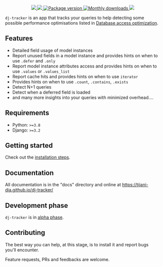 <p align="center">
    <a href="https://github.com/tijani-dia/dj-tracker/actions/workflows/test.yml">
        <img src="https://github.com/tijani-dia/dj-tracker/actions/workflows/test.yml/badge.svg"/>
    </a>
    <a href="https://codecov.io/gh/Tijani-Dia/dj-tracker">
        <img src="https://codecov.io/gh/Tijani-Dia/dj-tracker/branch/main/graph/badge.svg?token=MKJ71ZJE67"/>
    </a>
    <a href="https://pypi.org/project/django-trackings/">
        <img src="https://badge.fury.io/py/django-trackings.svg" alt="Package version">
    </a>
    <a href="https://pypistats.org/packages/django-trackings">
        <img src="https://img.shields.io/pypi/dm/django-trackings?logo=Downloads" alt="Monthly downloads"/>
    </a>
    <a href="https://opensource.org/licenses/BSD-3-Clause">
        <img src="https://img.shields.io/badge/license-BSD-blue.svg"/>
    </a>
</p>

`dj-tracker` is an app that tracks your queries to help detecting some possible performance optimisations listed in [Database access optimization](https://docs.djangoproject.com/en/dev/topics/db/optimization/).

## Features

-   Detailed field usage of model instances
-   Report unused fields in a model instance and provides hints on when to use `.defer` and `.only`
-   Report model instance attributes access and provides hints on when to use `.values` or `.values_list`
-   Report cache hits and provides hints on when to use `iterator`
-   Provides hints on when to use `.count`, `.contains`, `.exists`
-   Detect N+1 queries
-   Detect when a deferred field is loaded
-   and many more insights into your queries with minimized overhead....

## Requirements

-   Python: `>=3.8`
-   Django: `>=3.2`

## Getting started

Check out the [installation steps](https://tijani-dia.github.io/dj-tracker/installation/).

## Documentation

All documentation is in the "docs" directory and online at https://tijani-dia.github.io/dj-tracker/

## Development phase

`dj-tracker` is in [alpha phase](https://en.wikipedia.org/wiki/Software_release_life_cycle#Alpha).

## Contributing

The best way you can help, at this stage, is to install it and report bugs you'll encounter.

Feature requests, PRs and feedbacks are welcome.
